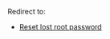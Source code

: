 Redirect to:

*   [Reset lost root password](/index.php/Reset_lost_root_password "Reset lost root password")